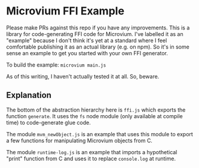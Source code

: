 # Microvium FFI Example

Please make PRs against this repo if you have any improvements. This is a library for code-generating FFI code for Microvium. I've labelled it as an "example" because I don't think it's yet at a standard where I feel comfortable publishing it as an actual library (e.g. on npm). So it's in some sense an example to get you started with your own FFI generator.

To build the example: `microvium main.js`

As of this writing, I haven't actually tested it at all. So, beware.

## Explanation

The bottom of the abstraction hierarchy here is `ffi.js` which exports the function `generate`. It uses the `fs` node module (only available at compile time) to code-generate glue code.

The module `mvm_newObject.js` is an example that uses this module to export a few functions for manipulating Microvium objects from C.

The module `runtime-log.js` is an example that imports a hypothetical "print" function from C and uses it to replace `console.log` at runtime.

